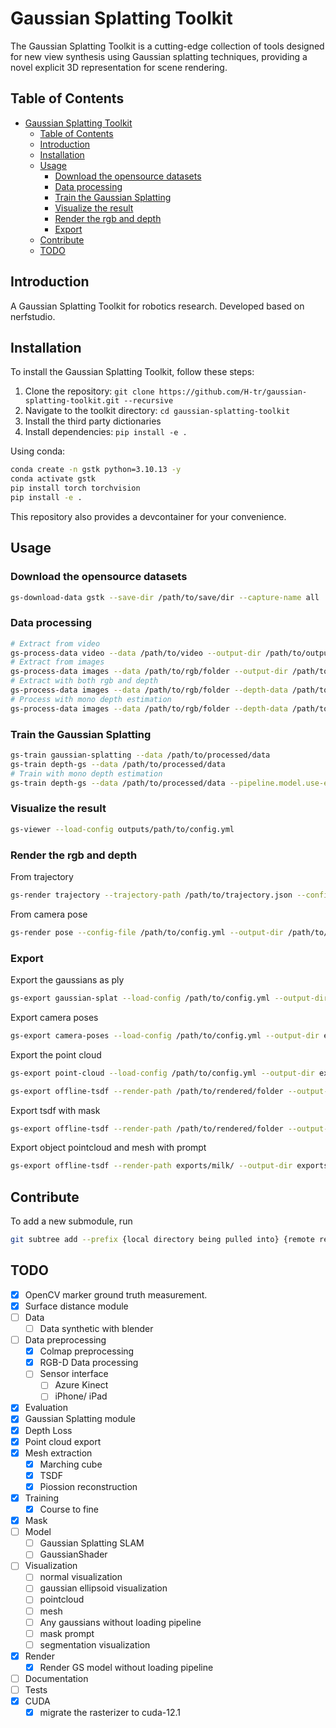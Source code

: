 # Gaussian Splatting Toolkit

The Gaussian Splatting Toolkit is a cutting-edge collection of tools designed for new view synthesis using Gaussian splatting techniques, providing a novel explicit 3D representation for scene rendering.

## Table of Contents

- [Gaussian Splatting Toolkit](#gaussian-splatting-toolkit)
  - [Table of Contents](#table-of-contents)
  - [Introduction](#introduction)
  - [Installation](#installation)
  - [Usage](#usage)
    - [Download the opensource datasets](#download-the-opensource-datasets)
    - [Data processing](#data-processing)
    - [Train the Gaussian Splatting](#train-the-gaussian-splatting)
    - [Visualize the result](#visualize-the-result)
    - [Render the rgb and depth](#render-the-rgb-and-depth)
    - [Export](#export)
  - [Contribute](#contribute)
  - [TODO](#todo)

## Introduction

A Gaussian Splatting Toolkit for robotics research. Developed based on nerfstudio.

## Installation

To install the Gaussian Splatting Toolkit, follow these steps:

1. Clone the repository: `git clone https://github.com/H-tr/gaussian-splatting-toolkit.git --recursive`
2. Navigate to the toolkit directory: `cd gaussian-splatting-toolkit`
3. Install the third party dictionaries
4. Install dependencies: `pip install -e .`

Using conda:

```bash
conda create -n gstk python=3.10.13 -y
conda activate gstk
pip install torch torchvision
pip install -e .
```

This repository also provides a devcontainer for your convenience.

## Usage

### Download the opensource datasets

```bash
gs-download-data gstk --save-dir /path/to/save/dir --capture-name all
```

### Data processing

```bash
# Extract from video
gs-process-data video --data /path/to/video --output-dir /path/to/output-dir --num-frames-target 1000
# Extract from images
gs-process-data images --data /path/to/rgb/folder --output-dir /path/to/output-dir
# Extract with both rgb and depth
gs-process-data images --data /path/to/rgb/folder --depth-data /path/to/depth/folder --output-dir /path/to/output-dir
# Process with mono depth estimation
gs-process-data images --data /path/to/rgb/folder --depth-data /path/to/depth/folder --using-est-depth --output-dir /path/to/output-dir
```

### Train the Gaussian Splatting

```bash
gs-train gaussian-splatting --data /path/to/processed/data
gs-train depth-gs --data /path/to/processed/data
# Train with mono depth estimation
gs-train depth-gs --data /path/to/processed/data --pipeline.model.use-est-depth True
```

### Visualize the result

```bash
gs-viewer --load-config outputs/path/to/config.yml
```

### Render the rgb and depth

From trajectory

```bash
gs-render trajectory --trajectory-path /path/to/trajectory.json --config-file /path/to/ckpt/config.yml
```

From camera pose

```bash
gs-render pose --config-file /path/to/config.yml --output-dir /path/to/output/folder/
```

### Export

Export the gaussians as ply

```bash
gs-export gaussian-splat --load-config /path/to/config.yml --output-dir exports/gaussians/
```

Export camera poses

```bash
gs-export camera-poses --load-config /path/to/config.yml --output-dir exports/cameras/
```

Export the point cloud

```bash
gs-export point-cloud --load-config /path/to/config.yml --output-dir exports/pcd/
```

```bash
gs-export offline-tsdf --render-path /path/to/rendered/folder --output-dir exports/tsdf/
```

Export tsdf with mask

```bash
gs-export offline-tsdf --render-path /path/to/rendered/folder --output-dir exports/tsdf/ --mask-path /path/to/mask
```

Export object pointcloud and mesh with prompt

```bash
gs-export offline-tsdf --render-path exports/milk/ --output-dir exports/tsdf/milk_text_seg --seg-prompt your.prompt
```

## Contribute

To add a new submodule, run

```bash
git subtree add --prefix {local directory being pulled into} {remote repo URL} {remote branch} --squash
```

## TODO

- [x] OpenCV marker ground truth measurement.
- [x] Surface distance module
- [ ] Data
  - [ ] Data synthetic with blender
- [ ] Data preprocessing
  - [x] Colmap preprocessing
  - [x] RGB-D Data processing
  - [ ] Sensor interface
    - [ ] Azure Kinect
    - [ ] iPhone/ iPad
- [x] Evaluation
- [x] Gaussian Splatting module
- [x] Depth Loss
- [x] Point cloud export
- [x] Mesh extraction
  - [x] Marching cube
  - [x] TSDF
  - [x] Piossion reconstruction
- [x] Training
  - [x] Course to fine
- [x] Mask
- [ ] Model
  - [ ] Gaussian Splatting SLAM
  - [ ] GaussianShader
- [ ] Visualization
  - [ ] normal visualization
  - [ ] gaussian ellipsoid visualization
  - [ ] pointcloud
  - [ ] mesh
  - [ ] Any gaussians without loading pipeline
  - [ ] mask prompt
  - [ ] segmentation visualization
- [x] Render
  - [x] Render GS model without loading pipeline
- [ ] Documentation
- [ ] Tests
- [x] CUDA
  - [x] migrate the rasterizer to cuda-12.1

